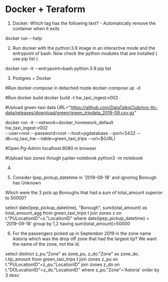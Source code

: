 # Docker + Teraform

1. Docker: Which tag has the following text? - Automatically remove the container when it exits

docker run --help 

2. Run docker with the python:3.9 image in an interactive mode and the entrypoint of bash. Now check the python modules that are installed ( use pip list ).

docker run -it --entrypoint=bash python:3.9 
pip list

3. Postgres + Docker

#Run docker-compose in detached mode
docker-compose up -d

#Run docker build
docker build -t hw_taxi_ingest:v002 .

#Upload green-taxi data
URL="https://github.com/DataTalksClub/nyc-tlc-data/releases/download/green/green_tripdata_2019-09.csv.gz" 

docker run -it --network=docker_homework_default \
hw_taxi_ingest:v002 \
--user=root --password=root --host=pgdatabase --port=5432 --db=ny_taxi_hw --table=green_taxi_trips --url=${URL}

#Open Pg-Admin
localhost:8080 in browser

#Upload taxi zones thriugh jupiter-notebook
python3 -m notebook

4.

5. Consider lpep_pickup_datetime in '2019-09-18' and ignoring Borough has Unknown

Which were the 3 pick up Boroughs that had a sum of total_amount superior to 50000?

select
	date(lpep_pickup_datetime),
	"Borough",
	sum(total_amount) as total_amount_agg
from
	green_taxi_trips t
	join zones z on t."PULocationID"=z."LocationID"
where
	date(lpep_pickup_datetime) = '2019-09-18'
group by 1,2
having sum(total_amount)>50000


6. For the passengers picked up in September 2019 in the zone name Astoria which was the drop off zone that had the largest tip? We want the name of the zone, not the id.

select
distinct
	z_pu."Zone" as zone_pu,
	z_do."Zone" as zone_do,
	t.tip_amount
from
	green_taxi_trips t
	join zones z_pu on t."PULocationID"=z_pu."LocationID"
	join zones z_do on t."DOLocationID"=z_do."LocationID"
where
	z_pu."Zone"='Astoria'
order by 3 desc